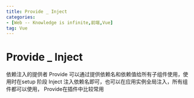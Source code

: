 ```yaml
---
title: Provide _ Inject
categories: 
- [Web -- Knowledge is infinite,前端,Vue]
tag: Vue
---
```

# Provide _ Inject
依赖注入的提供者 Provide 可以通过提供依赖名和依赖值给所有子组件使用，使用时在setup 阶段 Inject 注入依赖名即可，也可以在应用实例全局注入，所有组件都可以使用， Provide在插件中比较常用
